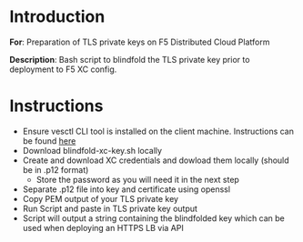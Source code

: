 # **Introduction**

**For**: Preparation of TLS private keys on F5 Distributed Cloud Platform

**Description**: Bash script to blindfold the TLS private key prior to deployment to F5 XC config. 

# **Instructions**

* Ensure vesctl CLI tool is installed on the client machine.  Instructions can be found [here](https://gitlab.com/volterra.io/vesctl/-/tree/main)
* Download blindfold-xc-key.sh locally
* Create and download XC credentials and dowload them locally (should be in .p12 format)
  * Store the password as you will need it in the next step
* Separate .p12 file into key and certificate using openssl 
* Copy PEM output of your TLS private key
* Run Script and paste in TLS private key output
* Script will output a string containing the blindfolded key which can be used when deploying an HTTPS LB via API

